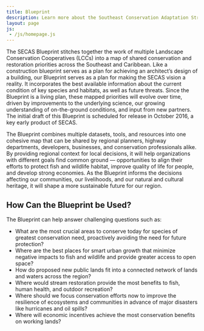 ```yaml
---
title: Blueprint
description: Learn more about the Southeast Conservation Adaptation Strategy (SECAS) Blueprint
layout: page
js:
 - /js/homepage.js
---
```


The SECAS Blueprint stitches together the work of multiple Landscape Conservation Cooperatives (LCCs) into a map of shared conservation and restoration priorities across the Southeast and Caribbean.  Like a construction blueprint serves as a plan for achieving an architect’s design of a building, our Blueprint serves as a plan for making the SECAS vision a reality. It incorporates the best available information about the current condition of key species and habitats, as well as future threats. Since the Blueprint is a living plan, these mapped priorities will evolve over time, driven by improvements to the underlying science, our growing understanding of on-the-ground conditions, and input from new partners.  The initial draft of this Blueprint is scheduled for release in October 2016, a key early product of SECAS.

The Blueprint combines multiple datasets, tools, and resources into one cohesive map that can be shared by regional planners, highway departments, developers, businesses, and conservation professionals alike. By providing regional context for local decisions, it will help organizations with different goals find common ground — opportunities to align their efforts to protect fish and wildlife habitat, improve quality of life for people, and develop strong economies. As the Blueprint informs the decisions affecting our communities, our livelihoods, and our natural and cultural heritage, it will shape a more sustainable future for our region.

## How Can the Blueprint be Used?

The Blueprint can help answer challenging questions such as:

- What are the most crucial areas to conserve today for species of greatest conservation need, proactively avoiding the need for future protection?
- Where are the best places for smart urban growth that minimize negative impacts to fish and wildlife and provide greater access to open space?
- How do proposed new public lands fit into a connected network of lands and waters across the region?
- Where would stream restoration provide the most benefits to fish, human health, and outdoor recreation?
- Where should we focus conservation efforts now to improve the resilience of ecosystems and communities in advance of major disasters like hurricanes and oil spills?
- Where will economic incentives achieve the most conservation benefits on working lands?
